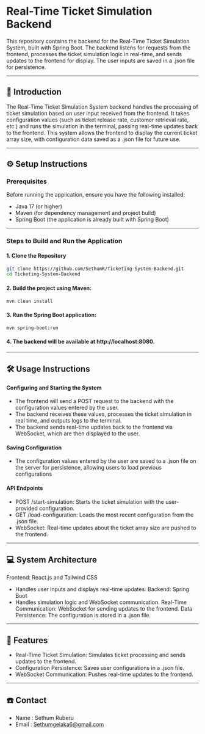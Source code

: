 # Real-Time Ticket Simulation Backend

This repository contains the backend for the Real-Time Ticket Simulation System, built with Spring Boot. The backend listens for requests from the frontend, processes 
the ticket simulation logic in real-time, and sends updates to the frontend for display. The user inputs are saved in a .json file for persistence.

---

## 🚀 Introduction

The Real-Time Ticket Simulation System backend handles the processing of ticket simulation based on user input received from the frontend. It takes configuration values 
(such as ticket release rate, customer retrieval rate, etc.) and runs the simulation in the terminal, passing real-time updates back to the frontend. This system allows 
the frontend to display the current ticket array size, with configuration data saved as a .json file for future use.

---

## ⚙️ Setup Instructions

### Prerequisites

Before running the application, ensure you have the following installed:

- Java 17 (or higher)
- Maven (for dependency management and project build)
- Spring Boot (the application is already built with Spring Boot)

---

### Steps to Build and Run the Application

#### 1. Clone the Repository

```bash
git clone https://github.com/SethumR/Ticketing-System-Backend.git
cd Ticketing-System-Backend
```

#### 2. Build the project using Maven:

```bash
mvn clean install
```

#### 3. Run the Spring Boot application:

```bash
mvn spring-boot:run
```

#### 4. The backend will be available at http://localhost:8080.

---

## 🛠️ Usage Instructions

#### Configuring and Starting the System

- The frontend will send a POST request to the backend with the configuration values entered by the user.
- The backend receives these values, processes the ticket simulation in real time, and outputs logs to the terminal.
- The backend sends real-time updates back to the frontend via WebSocket, which are then displayed to the user.

#### Saving Configuration 

- The configuration values entered by the user are saved to a .json file on the server for persistence, allowing users to load previous configurations

#### API Endpoints

- POST /start-simulation: Starts the ticket simulation with the user-provided configuration.
- GET /load-configuration: Loads the most recent configuration from the .json file.
- WebSocket: Real-time updates about the ticket array size are pushed to the frontend.

--- 

## 💻 System Architecture

Frontend: React.js and Tailwind CSS
- Handles user inputs and displays real-time updates.
Backend: Spring Boot
- Handles simulation logic and WebSocket communication.
Real-Time Communication: WebSocket for sending updates to the frontend.
Data Persistence: The configuration is stored in a .json file.

---

## 🌟 Features

- Real-Time Ticket Simulation: Simulates ticket processing and sends updates to the frontend.
- Configuration Persistence: Saves user configurations in a .json file.
- WebSocket Communication: Pushes real-time updates to the frontend.

---

## ☎️ Contact
- Name : Sethum Ruberu
- Email : Sethumgelaka6@gmail.com


